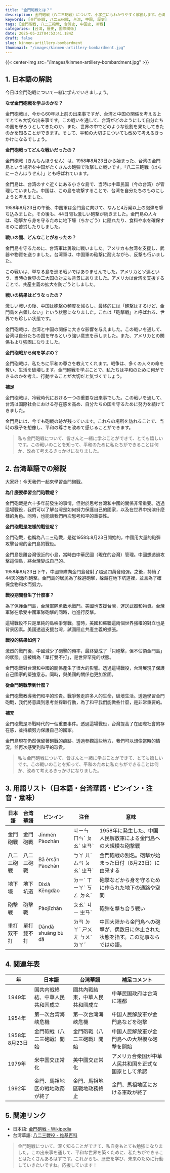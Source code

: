 ```yaml
---
title: "金門砲戦とは？"
description: 金門砲戦（八二三砲戦）について、小学生にもわかりやすく解説します。台湾華語訳、用語集、年表、参考リンク付き。
keywords: [金門砲戦, 八二三砲戦, 台湾, 中国, 歴史]
tags: [金門砲戦, 八二三砲戦, 台湾史, 中国史, 冷戦]
categories: [台湾, 歴史, 国際関係]
date: 2025-05-22T04:53:41.184Z
draft: false
slug: kinmen-artillery-bombardment
thumbnail: "/images/kinmen-artillery-bombardment.jpg"
---
```


{{< center-img src="/images/kinmen-artillery-bombardment.jpg" >}}

## 1. 日本語の解説

今日は金門砲戦について一緒に学んでいきましょう。

**なぜ金門砲戦を学ぶのかな？**

金門砲戦は、今から60年以上前の出来事ですが、台湾と中国の関係を考える上でとても大切な出来事です。この戦いを通して、台湾がどのようにして自分たちの国を守ろうとしてきたのか、また、世界の中でどのような役割を果たしてきたのかを知ることができます。そして、平和の大切さについても改めて考えるきっかけになるでしょう。

**金門砲戦ってどんな戦いだったの？**

金門砲戦（きんもんほうせん）は、1958年8月23日から始まった、台湾の金門島という場所を中国がたくさんの砲弾で攻撃した戦いです。「八二三砲戦（はちにーさんほうせん）」とも呼ばれています。

金門島は、台湾のすぐ近くにある小さな島で、当時は中華民国（今の台湾）が管理していました。中国は、この島を攻撃することで、台湾を自分たちのものにしようと考えました。

1958年8月23日の午後、中国軍は金門島に向けて、なんと4万発以上の砲弾を撃ち込みました。その後も、44日間も激しい砲撃が続きました。金門島の人々は、砲撃から身を守るために地下壕（ちかごう）に隠れたり、食料や水を確保するのに苦労したりしました。

**戦いの間、どんなことがあったの？**

金門島を守るために、台湾軍は勇敢に戦いました。アメリカも台湾を支援し、武器や物資を送りました。台湾軍は、中国軍の砲撃に耐えながら、反撃も行いました。

この戦いは、単なる島を巡る戦いではありませんでした。アメリカとソ連という、当時の世界の二大国の対立も背景にありました。アメリカは台湾を支援することで、共産主義の拡大を防ごうとしました。

**戦いの結果はどうなったの？**

激しい戦いの後、中国は砲撃の頻度を減らし、最終的には「砲撃はするけど、金門島を占領しない」という状態になりました。これは「砲撃戦」と呼ばれる、世界でも珍しい状態です。

金門砲戦は、台湾と中国の関係に大きな影響を与えました。この戦いを通して、台湾は自分たちの国を守るという強い意志を示しました。また、アメリカとの関係もより強固になりました。

**金門砲戦から何を学ぶの？**

金門砲戦は、私たちに平和の尊さを教えてくれます。戦争は、多くの人々の命を奪い、生活を破壊します。金門砲戦を学ぶことで、私たちは平和のために何ができるのかを考え、行動することが大切だと気づくでしょう。

**補足**

金門砲戦は、冷戦時代における一つの重要な出来事でした。この戦いを通して、台湾は国際社会における存在感を高め、自分たちの国を守るために努力を続けてきました。

金門島には、今でも砲戦の跡が残っています。これらの場所を訪れることで、当時の様子を想像し、平和の尊さを改めて感じることができます。

> 私も金門砲戦について、皆さんと一緒に学ぶことができて、とても嬉しいです。この戦いのことを知って、平和のために私たちができることは何か、改めて考えるきっかけになりました。

## 2. 台湾華語での解説

大家好！今天我們一起來學習金門砲戰。

**為什麼要學習金門砲戰呢？**

金門砲戰是六十多年前發生的事情，但對於思考台灣和中國的關係非常重要。透過這場戰役，我們可以了解台灣是如何努力保護自己的國家，以及在世界中扮演什麼樣的角色。同時，也能讓我們再次思考和平的重要性。

**金門砲戰是怎樣的戰役呢？**

金門砲戰，也稱為八二三砲戰，是從1958年8月23日開始的，中國用大量的砲彈攻擊台灣的金門島的戰役。

金門島是離台灣很近的小島，當時由中華民國（現在的台灣）管理。中國想透過攻擊這個島，將台灣變成自己的。

1958年8月23日下午，中國軍隊向金門島發射了超過四萬發砲彈。之後，持續了44天的激烈砲擊。金門島的居民為了躲避砲擊，躲藏在地下坑道裡，並且為了確保食物和水而努力。

**戰役期間發生了什麼事？**

為了保護金門島，台灣軍隊勇敢地戰鬥。美國也支援台灣，運送武器和物資。台灣軍隊在承受中國軍隊砲擊的同時，也進行反擊。

這場戰役不只是單純的島嶼爭奪戰。當時，美國和蘇聯這兩個世界強權的對立也是背景因素。美國透過支援台灣，試圖阻止共產主義的擴張。

**戰役的結果如何？**

激烈的戰鬥後，中國減少了砲擊的頻率，最終變成了「只砲擊，但不佔領金門島」的狀態。這被稱為「單打雙不打」，是世界罕見的狀態。

金門砲戰對台灣和中國的關係產生了很大的影響。透過這場戰役，台灣展現了保護自己國家的堅強意志。同時，與美國的關係也更加鞏固。

**從金門砲戰學到什麼？**

金門砲戰教導我們和平的珍貴。戰爭奪走許多人的生命，破壞生活。透過學習金門砲戰，我們將意識到思考並採取行動，為了和平我們能做些什麼，是非常重要的。

**補充**

金門砲戰是冷戰時代的一個重要事件。透過這場戰役，台灣提高了在國際社會的存在感，並持續努力保護自己的國家。

金門島現在仍然保留著砲戰的痕跡。透過參觀這些地方，我們可以想像當時的情況，並再次感受到和平的珍貴。

> 私も金門砲戦について、皆さんと一緒に学ぶことができて、とても嬉しいです。この戦いのことを知って、平和のために私たちができることは何か、改めて考えるきっかけになりました。

## 3. 用語リスト（日本語・台湾華語・ピンイン・注音・意味）

| 日本語 | 台湾華語 | ピンイン | 注音 | 意味 |
|---|---|---|---|---|
| 金門砲戦 | 金門砲戰 | Jīnmén Pàozhàn | ㄐㄧㄣ ㄇㄣˊ ㄆㄠˋ ㄓㄢˋ | 1958年に発生した、中国人民解放軍による金門島への大規模な砲撃戦 |
| 八二三砲戦 | 八二三砲戰 | Bā èrsān Pàozhàn | ㄅㄚ ㄦˋ ㄙㄢ ㄆㄠˋ ㄓㄢˋ | 金門砲戦の別名。砲撃が始まった日付（8月23日）に由来する |
| 地下壕 | 地下坑道 | Dìxià Kēngdào | ㄉㄧˋ ㄒㄧㄚˋ ㄎㄥ ㄉㄠˋ | 砲撃などから身を守るために作られた地下の通路や空間 |
| 砲撃戦 | 砲擊戰 | Pàojīzhàn | ㄆㄠˋ ㄐㄧ ㄓㄢˋ | 砲弾を撃ち合う戦い |
| 単打双不打 | 單打雙不打 | Dāndǎ shuāng bù dǎ | ㄉㄢ ㄉㄚˇ ㄕㄨㄤ ㄅㄨˋ ㄉㄚˇ | 中国大陸から金門島への砲撃が、偶数日に休止された状態を指す。この記事ならではの語。|

## 4. 関連年表

| 年 | 日本語 | 台湾華語 | 補足コメント |
|---|---|---|---|
| 1949年 | 国共内戦終結、中華人民共和国成立 | 國共內戰結束，中華人民共和國成立 | 中華民国政府は台湾に遷都 |
| 1954年 | 第一次台湾海峡危機 | 第一次台灣海峽危機 | 中国人民解放軍が金門島などを砲撃 |
| 1958年8月23日 | 金門砲戦（八二三砲戦）開始 | 金門砲戰（八二三砲戰）開始 | 中国人民解放軍が金門島への大規模な砲撃を開始 |
| 1979年 | 米中国交正常化 | 美中國交正常化 | アメリカ合衆国が中華人民共和国を正式な国家として承認 |
| 1992年 | 金門、馬祖地区の戦地政務が終了 | 金門、馬祖地區戰地政務終止 | 金門、馬祖地区における軍政が終了 |

## 5. 関連リンク

*   日本語: [金門砲戦 - Wikipedia](https://ja.wikipedia.org/wiki/%E9%87%91%E9%96%80%E7%A0%B2%E6%88%A6)
*   台湾華語: [八二三戰役 - 维基百科](https://zh.wikipedia.org/wiki/%E5%85%AB%E4%BA%8C%E4%B8%89%E6%88%B0%E5%BD%B9)

> 金門砲戦について、深く知ることができて、私自身もとても勉強になりました。この出来事を通して、平和な世界を築くために、私たちができることはたくさんあるはずです。これからも、歴史を学び、未来のために行動していきたいですね。応援しています！
